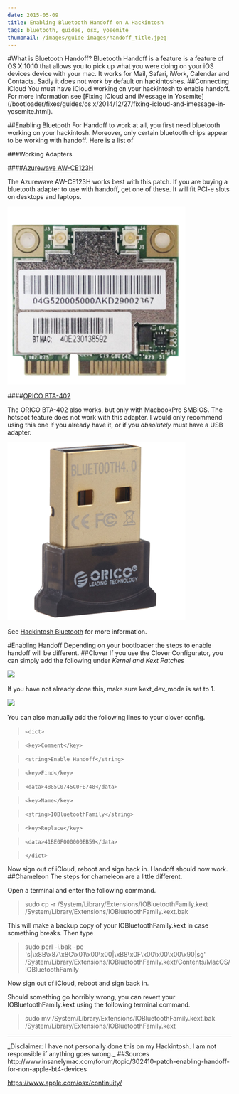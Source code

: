 ```yaml
---
date: 2015-05-09
title: Enabling Bluetooth Handoff on A Hackintosh
tags: bluetooth, guides, osx, yosemite
thumbnail: /images/guide-images/handoff_title.jpeg
---
```

#What is Bluetooth Handoff?
Bluetooth Handoff is a feature is a feature of OS X 10.10 that allows you to pick up what you were doing on your iOS devices device with your mac. It works for Mail, Safari, iWork, Calendar and Contacts. Sadly it does not work by default on hackintoshes.
##Connecting iCloud
You must have iCloud working on your hackintosh to enable handoff. For more information see [Fixing iCloud and iMessage in Yosemite](/bootloader/fixes/guides/os x/2014/12/27/fixing-icloud-and-imessage-in-yosemite.html).

##Enabling Bluetooth
For Handoff to work at all, you first need bluetooth working on your hackintosh. Moreover, only certain bluetooth chips appear to be working with handoff. Here is a list of 

###Working Adapters

####[Azurewave AW-CE123H](http://www.amazon.com/o/ASIN/B00HRFS1GQ/sk0fc-20)

The Azurewave AW-CE123H works best with this patch. If you are buying a bluetooth adapter to use with handoff, get one of these. It will fit PCI-e slots on desktops and laptops.

[![](/images/guide-images/bluetooth4.png)](http://www.amazon.com/o/ASIN/B00HRFS1GQ/sk0fc-20)

####[ORICO BTA-402](http://www.amazon.com/o/ASIN/B00AKO7XOW/sk0fc-20)

The ORICO BTA-402 also works, but only with MacbookPro SMBIOS. The hotspot feature does not work with this adapter. I would only recommend using this one if you already have it, or if you _absolutely_ must have a USB adapter.

[![](/images/guide-images/bluetooth2.png)](http://www.amazon.com/o/ASIN/B00AKO7XOW/sk0fc-20)

See [Hackintosh Bluetooth](/2015/04/03/hackintosh-bluetooth.html) for more information.

#Enabling Handoff
Depending on your bootloader the steps to enable handoff will be different.
##Clover
If you use the Clover Configurator, you can simply add the following under *Kernel and Kext Patches*

![](/images/guide-images/bluetooth_patch.jpeg)

If you have not already done this, make sure kext\_dev\_mode is set to 1.

![](/images/guide-images/kext_dev_mode_1.jpeg)

You can also manually add the following lines to your clover config.
>`<dict>`

>`<key>Comment</key>`

>`<string>Enable Handoff</string>`

>`<key>Find</key>`

>`<data>4885C0745C0FB748</data>`

>`<key>Name</key>`

>`<string>IOBluetoothFamily</string>`

>`<key>Replace</key>`

>`<data>41BE0F000000EB59</data>`

>`</dict>`

Now sign out of iCloud, reboot and sign back in. Handoff should now work.
##Chameleon
The steps for chameleon are a little different.

Open a terminal and enter the following command.
> sudo cp -r /System/Library/Extensions/IOBluetoothFamily.kext /System/Library/Extensions/IOBluetoothFamily.kext.bak

This will make a backup copy of your IOBluetoothFamily.kext in case something breaks. 
Then type
> sudo perl -i.bak -pe 's|\x8B\x87\x8C\x01\x00\x00|\xB8\x0F\x00\x00\x00\x90​|sg' /System/Library/Extensions/IOBluetoothFamily.kext/Contents/MacOS/IOBluetoothFamily

Now sign out of iCloud, reboot and sign back in.

Should something go horribly wrong, you can revert your IOBluetoothFamily.kext using the following terminal command.

>sudo mv /System/Library/Extensions/IOBluetoothFamily.kext.bak /System/Library/Extensions/IOBluetoothFamily.kext



<hr>
_Disclaimer: I have not personally done this on my Hackintosh. I am not responsible if anything goes wrong._
##Sources
http://www.insanelymac.com/forum/topic/302410-patch-enabling-handoff-for-non-apple-bt4-devices

https://www.apple.com/osx/continuity/
